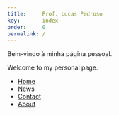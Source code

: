 ```yaml
---
title:     Prof. Lucas Pedroso
key:       index
order:     0
permalink: /
---
```

Bem-vindo à minha página pessoal.

Welcome to my personal page.

<ul>
  <li><a href="default.asp">Home</a></li>
  <li><a href="news.asp">News</a></li>
  <li><a href="contact.asp">Contact</a></li>
  <li><a href="about.asp">About</a></li>
</ul>
